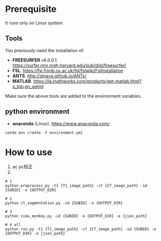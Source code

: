 # Prerequisite

It runs only on Linux system

## Tools

You previously need the installation of:

 - **FREESURFER** v6.0.0.1. https://surfer.nmr.mgh.harvard.edu/pub/dist/freesurfer/  
 - **FSL**. https://fsl.fmrib.ox.ac.uk/fsl/fslwiki/FslInstallation 
 - **ANTS**. http://stnava.github.io/ANTs/
 - **MATLAB**. https://la.mathworks.com/products/get-matlab.html?s_tid=gn_getml 

Make sure the above tools are added to the environment variables.

## python environment

* **anaconda** (LInux). https://www.anaconda.com/

```shell
conda env create -f environment.yml
```

# How to use

1. ac pc校正
2. 

```shell
# 1
python preprocess.py -t1 {T1_image_path} -ct {CT_image_path} -id {SUBID} -o {OUTPUT_DIR}

# 2
python ct_segmentation.py -id {SUBID} -o {OUTPUT_DIR}

# 3
python simu_monkey.py -id {SUBID} -o {OUTPUT_DIR} -e {json_path}

# 4 all
python run.py -t1 {T1_image_path} -ct {CT_image_path} -id {SUBID} -o {OUTPUT_DIR} -e {json_path}
```

